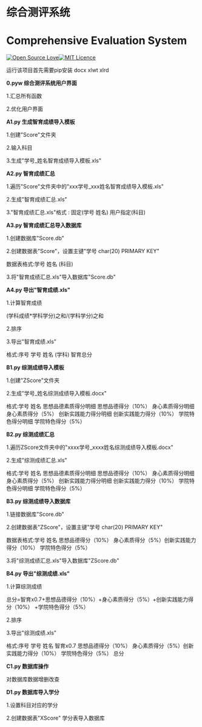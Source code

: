 # 综合测评系统
# Comprehensive Evaluation System

[![Open Source Love](https://cdn.jsdelivr.net/gh/MHuiG/imgbed/github/open-source.svg)](https://github.com/ellerbrock/open-source-badges/)[![MIT Licence](https://cdn.jsdelivr.net/gh/MHuiG/imgbed/github/mit.svg)](https://opensource.org/licenses/mit-license.php)


运行该项目首先需要pip安装 docx xlwt xlrd

<b>0.pyw 综合测评系统用户界面</b>

1.汇总所有函数

2.优化用户界面

<b>A1.py 生成智育成绩导入模板</b>

1.创建"Score"文件夹

2.输入科目

3.生成"学号_姓名智育成绩导入模板.xls"

<b>A2.py 智育成绩汇总</b>

1.遍历"Score"文件夹中的"xxx学号_xxx姓名智育成绩导入模板.xls"

2.生成"智育成绩汇总.xls"

3."智育成绩汇总.xls"格式 : 固定(学号 姓名)  用户指定(科目)

<b>A3.py 智育成绩汇总导入数据库</b>	

1.创建数据库"Score.db"

2.创建数据表"Score"，设置主键"学号 char(20) PRIMARY KEY" 

数据表格式:学号 姓名 (科目)

3.将"智育成绩汇总.xls"导入数据库"Score.db"

<b>A4.py 导出"智育成绩.xls"</b>

1.计算智育成绩 

(学科成绩*学科学分)之和/(学科学分)之和

2.排序

3.导出"智育成绩.xls" 

格式:序号 学号 姓名 (学科) 智育总分

<b>B1.py 综测成绩导入模板</b>

1.创建"ZScore"文件夹

2.生成"学号_姓名综测成绩导入模板.docx"

格式:学号 姓名 思想品德素质得分明细 思想品德得分（10%） 身心素质得分明细 身心素质得分（5%） 创新实践能力得分明细 创新实践能力得分（10%） 学院特色得分明细 学院特色得分（5%）

<b>B2.py 综测成绩汇总</b>

1.遍历ZScore文件夹中的"xxxx学号_xxxx姓名综测成绩导入模板.docx"

2.生成"综测成绩汇总.xls"

格式:学号 姓名 思想品德素质得分明细 思想品德得分（10%） 身心素质得分明细 身心素质得分（5%） 创新实践能力得分明细 创新实践能力得分（10%） 学院特色得分明细 学院特色得分（5%）

<b>B3.py 综测成绩导入数据库</b>

1.链接数据库"Score.db"

2.创建数据表"ZScore"，设置主键"学号 char(20) PRIMARY KEY" 

数据表格式:学号 姓名 思想品德得分（10%） 身心素质得分（5%）创新实践能力得分（10%） 学院特色得分（5%）

3.将"综测成绩汇总.xls"导入数据库"ZScore.db"

<b>B4.py 导出"综测成绩.xls"</b>

1.计算综测成绩 

总分=智育x0.7+思想品德得分（10%）+身心素质得分（5%）+创新实践能力得分（10%） +学院特色得分（5%） 

2.排序

3.导出"综测成绩.xls" 

格式:序号 学号 姓名 智育x0.7 思想品德得分（10%） 身心素质得分（5%）创新实践能力得分（10%） 学院特色得分（5%） 总分

<b>C1.py 数据库操作</b>

对数据库数据增删改查


<b>D1.py 数据库导入学分</b>

1.设置科目对应的学分 

2.创建数据表"XScore"  学分表导入数据库


